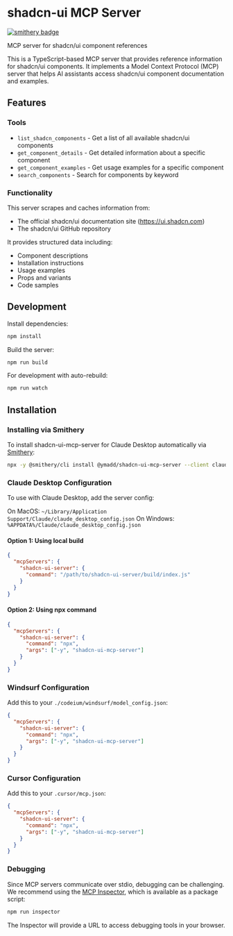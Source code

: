 # shadcn-ui MCP Server

[![smithery badge](https://smithery.ai/badge/@ymadd/shadcn-ui-mcp-server)](https://smithery.ai/server/@ymadd/shadcn-ui-mcp-server)

MCP server for shadcn/ui component references

This is a TypeScript-based MCP server that provides reference information for shadcn/ui components. It implements a Model Context Protocol (MCP) server that helps AI assistants access shadcn/ui component documentation and examples.

## Features

### Tools

- `list_shadcn_components` - Get a list of all available shadcn/ui components
- `get_component_details` - Get detailed information about a specific component
- `get_component_examples` - Get usage examples for a specific component
- `search_components` - Search for components by keyword

### Functionality

This server scrapes and caches information from:
- The official shadcn/ui documentation site (https://ui.shadcn.com)
- The shadcn/ui GitHub repository

It provides structured data including:
- Component descriptions
- Installation instructions
- Usage examples
- Props and variants
- Code samples

## Development

Install dependencies:
```bash
npm install
```

Build the server:
```bash
npm run build
```

For development with auto-rebuild:
```bash
npm run watch
```

## Installation

### Installing via Smithery

To install shadcn-ui-mcp-server for Claude Desktop automatically via [Smithery](https://smithery.ai/server/@ymadd/shadcn-ui-mcp-server):

```bash
npx -y @smithery/cli install @ymadd/shadcn-ui-mcp-server --client claude
```

### Claude Desktop Configuration

To use with Claude Desktop, add the server config:

On MacOS: `~/Library/Application Support/Claude/claude_desktop_config.json`
On Windows: `%APPDATA%/Claude/claude_desktop_config.json`

#### Option 1: Using local build

```json
{
  "mcpServers": {
    "shadcn-ui-server": {
      "command": "/path/to/shadcn-ui-server/build/index.js"
    }
  }
}
```

#### Option 2: Using npx command

```json
{
  "mcpServers": {
    "shadcn-ui-server": {
      "command": "npx",
      "args": ["-y", "shadcn-ui-mcp-server"]
    }
  }
}
```

### Windsurf Configuration

Add this to your `./codeium/windsurf/model_config.json`:

```json
{
  "mcpServers": {
    "shadcn-ui-server": {
      "command": "npx",
      "args": ["-y", "shadcn-ui-mcp-server"]
    }
  }
}
```

### Cursor Configuration

Add this to your `.cursor/mcp.json`:

```json
{
  "mcpServers": {
    "shadcn-ui-server": {
      "command": "npx",
      "args": ["-y", "shadcn-ui-mcp-server"]
    }
  }
}
```

### Debugging

Since MCP servers communicate over stdio, debugging can be challenging. We recommend using the [MCP Inspector](https://github.com/modelcontextprotocol/inspector), which is available as a package script:

```bash
npm run inspector
```

The Inspector will provide a URL to access debugging tools in your browser.
